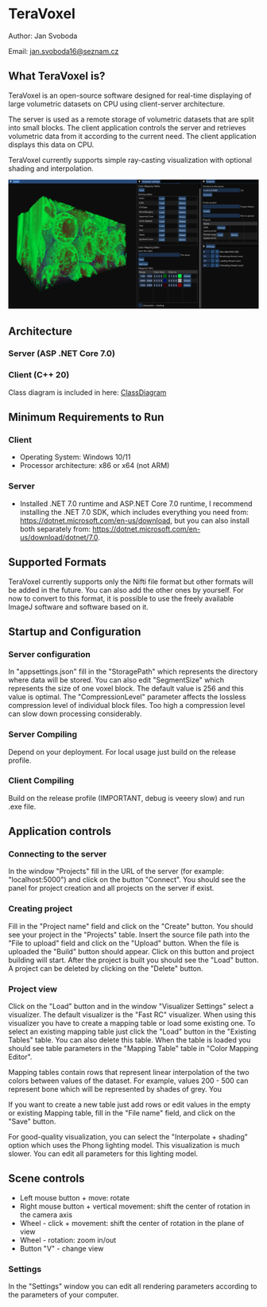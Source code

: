 # TeraVoxel

 Author: Jan Svoboda

 Email: jan.svoboda16@seznam.cz

## What TeraVoxel is?

TeraVoxel is an open-source software designed for real-time displaying of large volumetric datasets on CPU using client-server architecture. 

The server is used as a remote storage of volumetric datasets that are split into small blocks. The client application controls the server and retrieves volumetric data from it according to the current need. The client application displays this data on CPU.

TeraVoxel currently supports simple ray-casting visualization with optional shading and interpolation.

![Screenshot](/doc/images/windows.png)

## Architecture 
### Server (ASP .NET Core 7.0)
### Client (C++ 20)
Class diagram is included in here: [ClassDiagram](doc/TeraVoxelClientClassDiagram.html)

## Minimum Requirements to Run
### Client
* Operating System: Windows 10/11
* Processor architecture: x86 or x64 (not ARM)

### Server
* Installed .NET 7.0 runtime and ASP.NET Core 7.0 runtime, I recommend installing the .NET 7.0 SDK, which includes everything you need from: https://dotnet.microsoft.com/en-us/download, but you can also install both separately from: https://dotnet.microsoft.com/en-us/download/dotnet/7.0. 

## Supported Formats
TeraVoxel currently supports only the Nifti file format but other formats will be added in the future. You can also add the other ones by yourself.
For now to convert to this format, it is possible to use the freely available ImageJ software and software based on it. 

## Startup and Configuration 
### Server configuration 
In "appsettings.json" fill in the "StoragePath" which represents the directory where data will be stored. You can also edit "SegmentSize" which represents the size of one voxel block.
The default value is 256 and this value is optimal. The "CompressionLevel" parameter affects the lossless compression level of individual block files. Too high a compression level can slow down processing considerably. 

### Server Compiling
Depend on your deployment. For local usage just build on the release profile.

### Client Compiling
Build on the release profile (IMPORTANT, debug is veeery slow) and run .exe file.

## Application controls
### Connecting to the server
In the window "Projects" fill in the URL of the server (for example: "localhost:5000") and click on the button "Connect". You should see the panel for project creation and all projects on the server if exist.

### Creating project
Fill in the "Project name" field and click on the "Create" button. You should see your project in the "Projects" table. Insert the source file path into the "File to upload" field and click on the "Upload" button. When the file is uploaded the "Build" button should appear. Click on this button and project building will start. After the project is built you should see the "Load" button. A project can be deleted by clicking on the "Delete" button. 

### Project view
Click on the "Load" button and in the window "Visualizer Settings" select a visualizer. The default visualizer is the "Fast RC" visualizer. When using this visualizer you have to create a mapping table or load some existing one. To select an existing mapping table just click the "Load" button in the "Existing Tables" table. You can also delete this table. 
When the table is loaded you should see table parameters in the "Mapping Table" table in "Color Mapping Editor". 

Mapping tables contain rows that represent linear interpolation of the two colors between values of the dataset. For example, values 200 - 500 can represent bone which will be represented by shades of grey. You 

If you want to create a new table just add rows or edit values in the empty or existing Mapping table, fill in the "File name" field, and click on the "Save" button.

For good-quality visualization, you can select the "Interpolate + shading" option which uses the Phong lighting model. This visualization is much slower. You can edit all parameters for this lighting model.

## Scene controls
* Left mouse button + move: rotate
* Right mouse button + vertical movement: shift the center of rotation in the camera axis
* Wheel - click + movement: shift the center of rotation in the plane of view
* Wheel - rotation: zoom in/out
* Button "V" - change view

### Settings 
In the "Settings" window you can edit all rendering parameters according to the parameters of your computer. 

